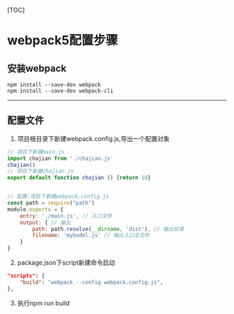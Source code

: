 [TOC]

# webpack5配置步骤
## 安装webpack
```
npm install --save-dev webpack
npm install --save-dev webpack-cli
```

***

## 配置文件
1. 项目根目录下新建webpack.config.js,导出一个配置对象
```js
// 项目下新建main.js
import chajian from './chajian.js'
chajian()
// 项目下新建chajian.js
export default function chajian () {return 10}


// 配置:项目下新建webpack.config.js
const path = require("path")
module.exports = {
    entry: './main.js', // 入口文件
    output: { // 输出
        path: path.resolve(__dirname, 'dist'), // 输出目录
        filename: 'mybudel.js' // 输出入口主文件
    }
}
```
2. package.json下script新建命令启动
```json
"scripts": {
    "build": "webpack --config webpack.config.js",
},
```
3. 执行npm run build